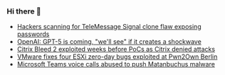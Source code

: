 ### Hi there 👋

<!--START_SECTION:feed-->
* [Hackers scanning for TeleMessage Signal clone flaw exposing passwords](https://www.bleepingcomputer.com/news/security/hackers-scanning-for-telemessage-signal-clone-flaw-exposing-passwords/)
* [OpenAI: GPT-5 is coming, "we'll see" if it creates a shockwave](https://www.bleepingcomputer.com/news/artificial-intelligence/openai-gpt-5-is-coming-well-see-if-it-creates-a-shockwave/)
* [Citrix Bleed 2 exploited weeks before PoCs as Citrix denied attacks](https://www.bleepingcomputer.com/news/security/citrix-bleed-2-exploited-weeks-before-pocs-as-citrix-denied-attacks/)
* [VMware fixes four ESXi zero-day bugs exploited at Pwn2Own Berlin](https://www.bleepingcomputer.com/news/security/vmware-fixes-four-esxi-zero-day-bugs-exploited-at-pwn2own-berlin/)
* [Microsoft Teams voice calls abused to push Matanbuchus malware](https://www.bleepingcomputer.com/news/security/microsoft-teams-voice-calls-abused-to-push-matanbuchus-malware/)
<!--END_SECTION:feed-->

<!--
**frankenk/frankenk** is a ✨ _special_ ✨ repository because its `README.md` (this file) appears on your GitHub profile.

Here are some ideas to get you started:

- 🔭 I’m currently working on ...
- 🌱 I’m currently learning ...
- 👯 I’m looking to collaborate on ...
- 🤔 I’m looking for help with ...
- 💬 Ask me about ...
- 📫 How to reach me: ...
- 😄 Pronouns: ...
- ⚡ Fun fact: ...
-->




